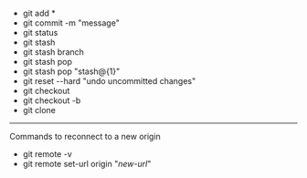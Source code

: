 - git add *
- git commit -m "message"
- git status
- git stash 
- git stash branch <branchName>
- git stash pop
- git stash pop "stash@{1}"
- git reset --hard "undo uncommitted changes"
- git checkout 
- git checkout -b 
- git clone

--------------

Commands to reconnect to a new origin

- git remote -v
- git remote set-url origin "*new-url*"

